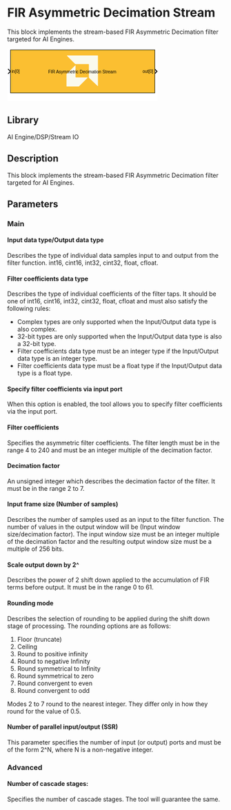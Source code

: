 # FIR Asymmetric Decimation Stream
This block implements the stream-based FIR Asymmetric Decimation filter targeted for AI Engines.
  
![](./Images/block.png)  

## Library

AI Engine/DSP/Stream IO

## Description

This block implements the stream-based FIR Asymmetric Decimation filter
targeted for AI Engines.

## Parameters

### Main  
#### Input data type/Output data type  
Describes the type of individual data samples input to and output from
the filter function. int16, cint16, int32, cint32, float, cfloat.

#### Filter coefficients data type  
Describes the type of individual coefficients of the filter taps. It
should be one of int16, cint16, int32, cint32, float, cfloat and must
also satisfy the following rules:

- Complex types are only supported when the Input/Output data type is
  also complex.
- 32-bit types are only supported when the Input/Output data type is
  also a 32-bit type.
- Filter coefficients data type must be an integer type if the
  Input/Output data type is an integer type.
- Filter coefficients data type must be a float type if the Input/Output
  data type is a float type.

#### Specify filter coefficients via input port  
When this option is enabled, the tool allows you to specify filter
coefficients via the input port.

#### Filter coefficients  
Specifies the asymmetric filter coefficients. The filter length must be
in the range 4 to 240 and must be an integer multiple of the decimation
factor.

#### Decimation factor  
An unsigned integer which describes the decimation factor of the filter.
It must be in the range 2 to 7.

#### Input frame size (Number of samples)  
Describes the number of samples used as an input to the filter function.
The number of values in the output window will be (Input window
size/decimation factor). The input window size must be an integer
multiple of the decimation factor and the resulting output window size
must be a multiple of 256 bits.

#### Scale output down by 2^  
Describes the power of 2 shift down applied to the accumulation of FIR
terms before output. It must be in the range 0 to 61.

#### Rounding mode  
Describes the selection of rounding to be applied during the shift down
stage of processing. The rounding options are as follows:

1.  Floor (truncate)
2.  Ceiling
3.  Round to positive infinity
4.  Round to negative Infinity
5.  Round symmetrical to Infinity
6.  Round symmetrical to zero
7.  Round convergent to even
8.  Round convergent to odd

Modes 2 to 7 round to the nearest integer. They differ only in how they
round for the value of 0.5.

#### Number of parallel input/output (SSR)  
This parameter specifies the number of input (or output) ports and must
be of the form 2^N, where N is a non-negative integer.

### Advanced  
#### Number of cascade stages:

Specifies the number of cascade stages. The tool will guarantee the
  same.
